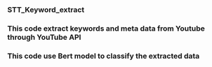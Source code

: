 ### STT_Keyword_extract
### This code extract keywords and meta data from Youtube through YouTube API
### This code use Bert model to classify the extracted data
